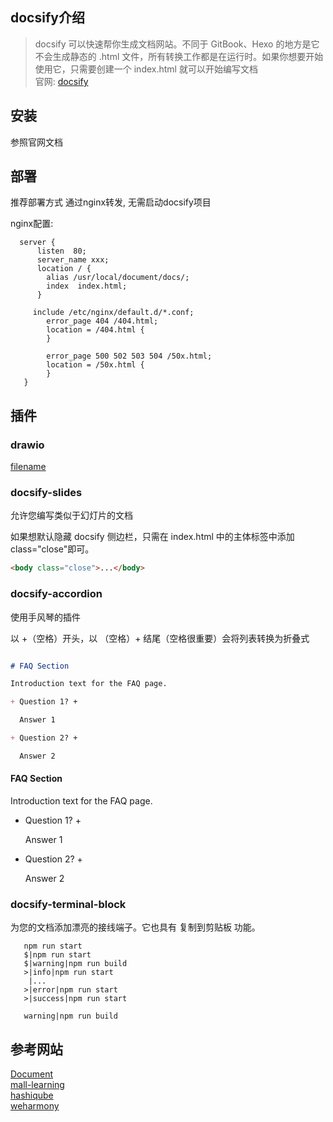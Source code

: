 ## docsify介绍
> docsify 可以快速帮你生成文档网站。不同于 GitBook、Hexo 的地方是它不会生成静态的 .html 文件，所有转换工作都是在运行时。如果你想要开始使用它，只需要创建一个 index.html 就可以开始编写文档  
> 官网: [docsify](https://docsify.js.org/ ':target=_blank')

## 安装
参照官网文档

## 部署
推荐部署方式 通过nginx转发, 无需启动docsify项目  

nginx配置:
```
  server {
      listen  80;
      server_name xxx;
      location / {
        alias /usr/local/document/docs/;
        index  index.html;
      }

     include /etc/nginx/default.d/*.conf;
        error_page 404 /404.html;
        location = /404.html {
        }

        error_page 500 502 503 504 /50x.html;
        location = /50x.html {
        }
   }
```

## 插件

### drawio
[filename](https://cdn.jsdelivr.net/npm/docsify-drawio/test.drawio ':include :type=code')

### docsify-slides
允许您编写类似于幻灯片的文档

如果想默认隐藏 docsify 侧边栏，只需在 index.html 中的主体标签中添加 class="close"即可。
```html
<body class="close">...</body>
```

### docsify-accordion
使用手风琴的插件  

以 +（空格）开头，以 （空格）+ 结尾（空格很重要）会将列表转换为折叠式

```markdown

# FAQ Section

Introduction text for the FAQ page.

+ Question 1? +

  Answer 1

+ Question 2? +

  Answer 2

```

#### FAQ Section

Introduction text for the FAQ page.

+ Question 1? +

  Answer 1

+ Question 2? +

  Answer 2

### docsify-terminal-block
为您的文档添加漂亮的接线端子。它也具有 复制到剪贴板 功能。

 ```terminal
    npm run start
    $|npm run start
    $|warning|npm run build
    >|info|npm run start
     |...
    >|error|npm run start
    >|success|npm run start

    warning|npm run build
```

## 参考网站
[Document](https://www.tlcsdm.com/ ':target=_blank')  
[mall-learning](http://www.macrozheng.com/ ':target=_blank')  
[hashiqube](https://github.com/star3am/hashiqube ':target=_blank')  
[weharmony](https://weharmony.github.io ':target=_blank')  

